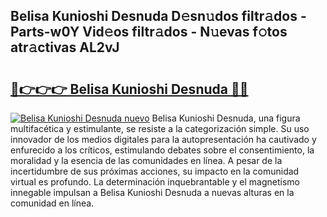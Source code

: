 ## Belisa Kunioshi Desnuda D𝚎sn𝚞dos filtr𝚊dos - Parts-w0Y Vid𝚎os filtr𝚊dos - N𝚞evas f𝚘tos atr𝚊ctivas AL2vJ

# <h2><a href="http://mb278h5.tromn.icu/?c=Belisa+Kunioshi+Desnuda">🔗👉👉👉 Belisa Kunioshi Desnuda 🔗🔗</a></h2>

[![Belisa Kunioshi Desnuda nuevo](https://i.imgur.com/pEAQMta.gif)](http://mb278h5.tromn.icu/?c=Belisa+Kunioshi+Desnuda)
Belisa Kunioshi Desnuda, una figura multifacética y estimulante, se resiste a la categorización simple. Su uso innovador de los medios digitales para la autopresentación ha cautivado y enfurecido a los críticos, estimulando debates sobre el consentimiento, la moralidad y la esencia de las comunidades en línea. A pesar de la incertidumbre de sus próximas acciones, su impacto en la comunidad virtual es profundo. La determinación inquebrantable y el magnetismo innegable impulsan a Belisa Kunioshi Desnuda a nuevas alturas en la comunidad en línea.

